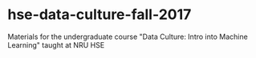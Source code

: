 # hse-data-culture-fall-2017
Materials for the undergraduate course "Data Culture: Intro into Machine Learning" taught at NRU HSE
